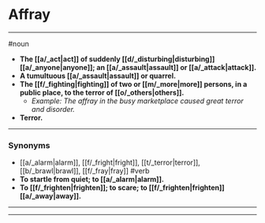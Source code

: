 # Affray
---
#noun
- **The [[a/_act|act]] of suddenly [[d/_disturbing|disturbing]] [[a/_anyone|anyone]]; an [[a/_assault|assault]] or [[a/_attack|attack]].**
- **A tumultuous [[a/_assault|assault]] or quarrel.**
- **The [[f/_fighting|fighting]] of two or [[m/_more|more]] persons, in a public place, to the terror of [[o/_others|others]].**
	- _Example: The affray in the busy marketplace caused great terror and disorder._
- **Terror.**
---
### Synonyms
- [[a/_alarm|alarm]], [[f/_fright|fright]], [[t/_terror|terror]], [[b/_brawl|brawl]], [[f/_fray|fray]]
#verb
- **To startle from quiet; to [[a/_alarm|alarm]].**
- **To [[f/_frighten|frighten]]; to scare; to [[f/_frighten|frighten]] [[a/_away|away]].**
---
---
